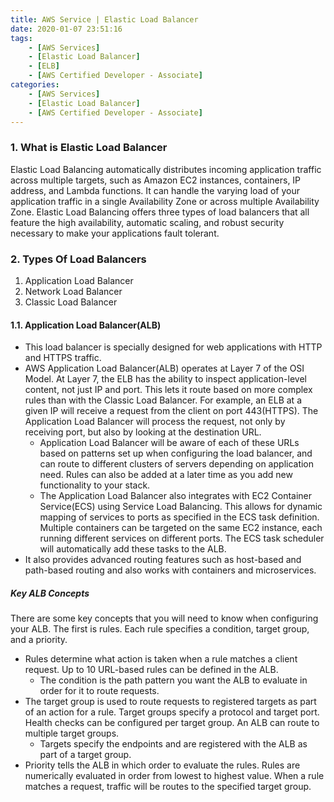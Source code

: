 ```yaml
---
title: AWS Service | Elastic Load Balancer
date: 2020-01-07 23:51:16
tags:
    - [AWS Services]
    - [Elastic Load Balancer]
    - [ELB]
    - [AWS Certified Developer - Associate]
categories:
    - [AWS Services]
    - [Elastic Load Balancer]
    - [AWS Certified Developer - Associate]
---
```


### 1. What is Elastic Load Balancer
Elastic Load Balancing automatically distributes incoming application traffic across multiple targets, such as Amazon EC2 instances, containers, IP address, and Lambda functions. It can handle the varying load of your application traffic in a single Availability Zone or across multiple Availability Zone. Elastic Load Balancing offers three types of load balancers that all feature the high availability, automatic scaling, and robust security necessary to make your applications fault tolerant. 

<!-- more -->

### 2. Types Of Load Balancers
1. Application Load Balancer
2. Network Load Balancer
3. Classic Load Balancer

#### 1.1. Application Load Balancer(ALB)
- This load balancer is specially designed for web applications with HTTP and HTTPS traffic.
- AWS Application Load Balancer(ALB) operates at Layer 7 of the OSI Model. At Layer 7, the ELB has the ability to inspect application-level content, not just IP and port. This lets it route based on more complex rules than with the Classic Load Balancer. 
For example, an ELB at a given IP will receive a request from the client on port 443(HTTPS). The Application Load Balancer will process the request, not only by receiving port, but also by looking at the destination URL. 
    - Application Load Balancer will be aware of each of these URLs based on patterns set up when configuring the load balancer, and can route to different clusters of servers depending on application need. Rules can also be added at a later time as you add new functionality to your stack. 
	- The Application Load Balancer also integrates with EC2 Container Service(ECS) using Service Load Balancing. This allows for dynamic mapping of services to ports as specified in the ECS task definition. Multiple containers can be targeted on the same EC2 instance, each running different services on different ports. The ECS task scheduler will automatically add these tasks to the ALB. 
- It also provides advanced routing features such as host-based and path-based routing and also works with containers and microservices.
##### Key ALB Concepts
There are some key concepts that you will need to know when configuring your ALB. The first is rules. Each rule specifies a condition, target group, and a priority.
- Rules determine what action is taken when a rule matches a client request. Up to 10 URL-based rules can be defined in the ALB.
	- The condition is the path pattern you want the ALB to evaluate in order for it to route requests. 
- The target group is used to route requests to registered targets as part of an action for a rule. Target groups specify a protocol and target port. Health checks can be configured per target group. An ALB can route to multiple target groups.
	- Targets specify the endpoints and are registered with the ALB as part of a target group.
- Priority tells the ALB in which order to evaluate the rules. Rules are numerically evaluated in order from lowest to highest value. When a rule matches a request, traffic will be routes to the specified target group.
		

